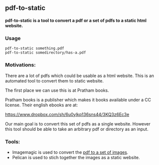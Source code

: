 ## pdf-to-static

#### pdf-to-static is a tool to convert a pdf or a set of pdfs to a static html website.

### Usage

    pdf-to-static something.pdf
    pdf-to-static somedirectory/has-a.pdf


### Motivations:

There are a lot of pdfs which could be usable as a html website. This is an automated tool to convert them to static website.

The first place we can use this is at Pratham books.

Pratham books is a publisher which makes it books available under a CC license. 
Their english ebooks are at:

https://www.dropbox.com/sh/6u0ylkp136sns44/3KQ3z6Ec3e

Our main goal is to convert this set of pdfs as a single website. However this tool should be able to take an arbitrary pdf or directory as an input.

### Tools:

* Imagemagic is used to convert the [pdf to a set of images](http://stackoverflow.com/questions/6605006/convert-pdf-to-image-with-high-resolution). 
* Pelican is used to stich together the images as a static website. 
